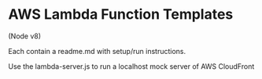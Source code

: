 # AWS Lambda Function Templates

(Node v8)

Each contain a readme.md with setup/run instructions.

Use the lambda-server.js to run a localhost mock server of AWS CloudFront
